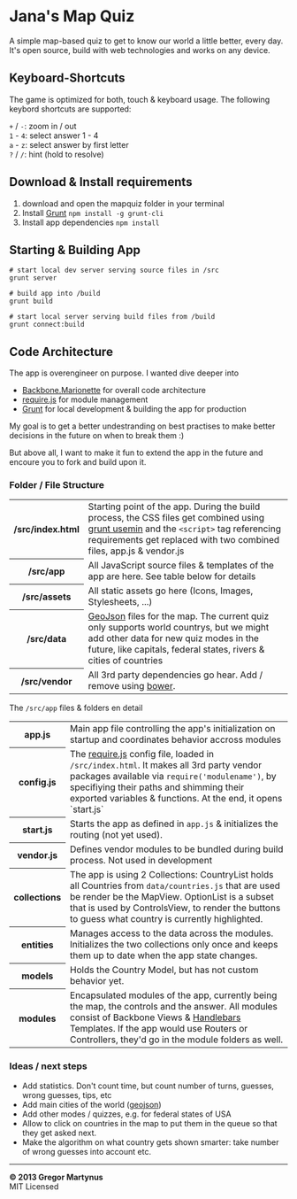Jana's Map Quiz
=================

A simple map-based quiz to get to know our world a little
better, every day. It's open source, build with web technologies
and works on any device.


## Keyboard-Shortcuts

The game is optimized for both, touch & keyboard usage. The
following keybord shortcuts are supported:

`+` / `-`: zoom in / out  
`1` - `4`: select answer 1 - 4  
`a` - `z`: select answer by first letter  
`?` / `/`: hint (hold to resolve)


## Download & Install requirements

1. download and open the mapquiz folder in your terminal
2. Install [Grunt](http://gruntjs.com/)
   `npm install -g grunt-cli`
3. Install app dependencies
   `npm install`


## Starting & Building App

```
# start local dev server serving source files in /src
grunt server

# build app into /build
grunt build

# start local server serving build files from /build
grunt connect:build
```

## Code Architecture

The app is overengineer on purpose. I wanted dive deeper into

* [Backbone.Marionette](http://marionettejs.com/) for overall code architecture
* [require.js](http://requirejs.org/) for module management
* [Grunt](http://gruntjs.com/) for local development & building the app for production

My goal is to get a better undestranding on best practises to
make better decisions in the future on when to break them :)

But above all, I want to make it fun to extend the app in the future
and encoure you to fork and build upon it.

### Folder / File Structure

<table>
  <tr>
    <th>/src/index.html</th>
    <td>
      Starting point of the app. During the build process,
      the CSS files get combined using <a href="https://github.com/yeoman/grunt-usemin">grunt usemin</a>
      and the <code>&lt;script&gt;</code> tag referencing requirements get replaced with
      two combined files, app.js & vendor.js
    </td>
  </tr>
  <tr>
    <th>/src/app</th>
    <td>
      All JavaScript source files & templates of the app are here.
      See table below for details
    </td>
  </tr>
  <tr>
    <th>/src/assets</th>
    <td>
      All static assets go here (Icons, Images, Stylesheets, ...)
    </td>
  </tr>
  <tr>
    <th>/src/data</th>
    <td>
      <a href="http://geojson.org/">GeoJson</a> files for the map. The current quiz only
      supports world countrys, but we might add other data for new quiz modes
      in the future, like capitals, federal states, rivers & cities of countries
    </td>
  </tr>
  <tr>
    <th>/src/vendor</th>
    <td>
      All 3rd party dependencies go hear. Add / remove using <a href="http://bower.io/">bower</a>.
    </td>
  </tr>
</table>

The `/src/app` files & folders en detail

<table>
  <tr>
    <th>app.js</th>
    <td>
      Main app file controlling the app's initialization on startup
      and coordinates behavior accross modules
    </td>
  </tr>
  <tr>
    <th>config.js</th>
    <td>
      The <a href="http://requirejs.org/">require.js</a> config file, loaded in <code>/src/index.html</code>.
      It makes all 3rd party vendor packages available via <code>require('modulename')</code>, by
      specifiying their paths and shimming their exported variables & functions.
      At the end, it opens `start.js`
    </td>
  </tr>
  <tr>
    <th>start.js</th>
    <td>
      Starts the app as defined in <code>app.js</code> & initializes the routing (not yet used).
    </td>
  </tr>
  <tr>
    <th>vendor.js</th>
    <td>
      Defines vendor modules to be bundled during build process. Not used in development
    </td>
  </tr>
  <tr>
    <th>collections</th>
    <td>
      The app is using 2 Collections: CountryList holds all Countries from <code>data/countries.js</code>
      that are used be render be the MapView. OptionList is a subset that is used by ControlsView,
      to render the buttons to guess what country is currently highlighted.
    </td>
  </tr>
  <tr>
    <th>entities</th>
    <td>
      Manages access to the data across the modules. Initializes the two collections
      only once and keeps them up to date when the app state changes.
    </td>
  </tr>
  <tr>
    <th>models</th>
    <td>Holds the Country Model, but has not custom behavior yet.</td>
  </tr>
  <tr>
    <th>modules</th>
    <td>
      Encapsulated modules of the app, currently being the map, the controls and the answer. All modules
      consist of Backbone Views &amp; <a href="http://handlebarsjs.com/">Handlebars</a> Templates. If the
      app would use Routers or Controllers, they'd go in the module folders as well.
    </td>
  </tr>
</table>

### Ideas / next steps

* Add statistics. Don't count time, but count number of turns,
  guesses, wrong guesses, tips, etc
* Add main cities of the world ([geojson](https://github.com/mahemoff/geodata))
* Add other modes / quizzes, e.g. for federal states of USA
* Allow to click on countries in the map to put them in the queue
  so that they get asked next.
* Make the algorithm on what country gets shown smarter: take number
  of wrong guesses into account etc.

---

**© 2013 Gregor Martynus**  
MIT Licensed
